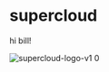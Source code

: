 # supercloud

hi bill!

![supercloud-logo-v1 0](https://user-images.githubusercontent.com/93935486/156896809-322f5ec3-eab6-4d96-9282-ed89cde5d420.jpg)
